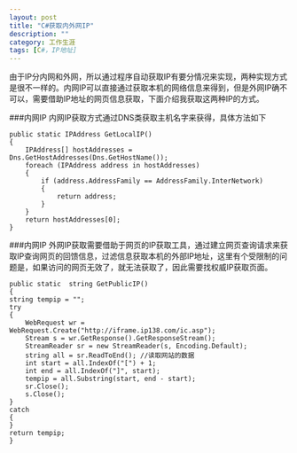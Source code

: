 ```yaml
---
layout: post
title: "C#获取内外网IP"
description: ""
category: 工作生涯
tags: [C#，IP地址]
---
```

由于IP分内网和外网，所以通过程序自动获取IP有要分情况来实现，两种实现方式是很不一样的。内网IP可以直接通过获取本机的网络信息来得到，但是外网IP确不可以，需要借助IP地址的网页信息获取，下面介绍我获取这两种IP的方式。

###内网IP
内网IP获取方式通过DNS类获取主机名字来获得，具体方法如下

    public static IPAddress GetLocalIP()  
    {  
        IPAddress[] hostAddresses = Dns.GetHostAddresses(Dns.GetHostName());  
        foreach (IPAddress address in hostAddresses)  
        {  
            if (address.AddressFamily == AddressFamily.InterNetwork)    
            {  
                return address;  
            }   
        }  
        return hostAddresses[0];  
    }

###内网IP
外网IP获取需要借助于网页的IP获取工具，通过建立网页查询请求来获取IP查询网页的回馈信息，过滤信息获取本机的外部IP地址，这里有个受限制的问题是，如果访问的网页无效了，就无法获取了，因此需要找权威IP获取页面。


    public static  string GetPublicIP()  
    {  
    string tempip = "";  
    try  
    {  
        WebRequest wr = WebRequest.Create("http://iframe.ip138.com/ic.asp");  
        Stream s = wr.GetResponse().GetResponseStream();  
        StreamReader sr = new StreamReader(s, Encoding.Default);  
        string all = sr.ReadToEnd(); //读取网站的数据  
        int start = all.IndexOf("[") + 1;  
        int end = all.IndexOf("]", start);  
        tempip = all.Substring(start, end - start);  
        sr.Close();  
        s.Close();  
    }  
    catch  
    {  
    }  
    return tempip;  
    }
